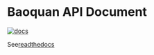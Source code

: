 # Baoquan API Document

[![docs](https://readthedocs.org/projects/docs/badge/?version=latest)](http://baoquan.readthedocs.io/en/latest/?badge=latest)

See[readthedocs](http://docs.readthedocs.io/en/latest/index.html)